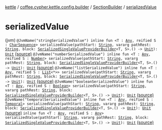 [kettle](../../index.md) / [coffee.cypher.kettle.config.builder](../index.md) / [SectionBuilder](index.md) / [serializedValue](./serialized-value.md)

# serializedValue

(jvm) `@JvmName("stringSerializedValue") inline fun <T : `[`Any`](https://kotlinlang.org/api/latest/jvm/stdlib/kotlin/-any/index.html)`, reified S : `[`CharSequence`](https://kotlinlang.org/api/latest/jvm/stdlib/kotlin/-char-sequence/index.html)`> serializedValue(pathStart: `[`String`](https://kotlinlang.org/api/latest/jvm/stdlib/kotlin/-string/index.html)`, vararg pathRest: `[`String`](https://kotlinlang.org/api/latest/jvm/stdlib/kotlin/-string/index.html)`, block: `[`SerializedSingleValueProviderBuilder`](../../coffee.cypher.kettle.config.builder.value.serialized/-serialized-single-value-provider-builder/index.md)`<T, S>.() -> `[`Unit`](https://kotlinlang.org/api/latest/jvm/stdlib/kotlin/-unit/index.html)`): `[`Unit`](https://kotlinlang.org/api/latest/jvm/stdlib/kotlin/-unit/index.html) [(source)](https://github.com/Cypher121/kettle/blob/master/src/main/kotlin/coffee/cypher/kettle/config/builder/SectionBuilder.kt#L167)
`@JvmName("numberSerializedValue") inline fun <T : `[`Any`](https://kotlinlang.org/api/latest/jvm/stdlib/kotlin/-any/index.html)`, reified S : `[`Number`](https://kotlinlang.org/api/latest/jvm/stdlib/kotlin/-number/index.html)`> serializedValue(pathStart: `[`String`](https://kotlinlang.org/api/latest/jvm/stdlib/kotlin/-string/index.html)`, vararg pathRest: `[`String`](https://kotlinlang.org/api/latest/jvm/stdlib/kotlin/-string/index.html)`, block: `[`SerializedSingleValueProviderBuilder`](../../coffee.cypher.kettle.config.builder.value.serialized/-serialized-single-value-provider-builder/index.md)`<T, S>.() -> `[`Unit`](https://kotlinlang.org/api/latest/jvm/stdlib/kotlin/-unit/index.html)`): `[`Unit`](https://kotlinlang.org/api/latest/jvm/stdlib/kotlin/-unit/index.html) [(source)](https://github.com/Cypher121/kettle/blob/master/src/main/kotlin/coffee/cypher/kettle/config/builder/SectionBuilder.kt#L173)
`@JvmName("listSerializedValue") inline fun <T : `[`Any`](https://kotlinlang.org/api/latest/jvm/stdlib/kotlin/-any/index.html)`, reified S : `[`List`](https://kotlinlang.org/api/latest/jvm/stdlib/kotlin.collections/-list/index.html)`<*>> serializedValue(pathStart: `[`String`](https://kotlinlang.org/api/latest/jvm/stdlib/kotlin/-string/index.html)`, vararg pathRest: `[`String`](https://kotlinlang.org/api/latest/jvm/stdlib/kotlin/-string/index.html)`, block: `[`SerializedSingleValueProviderBuilder`](../../coffee.cypher.kettle.config.builder.value.serialized/-serialized-single-value-provider-builder/index.md)`<T, S>.() -> `[`Unit`](https://kotlinlang.org/api/latest/jvm/stdlib/kotlin/-unit/index.html)`): `[`Unit`](https://kotlinlang.org/api/latest/jvm/stdlib/kotlin/-unit/index.html) [(source)](https://github.com/Cypher121/kettle/blob/master/src/main/kotlin/coffee/cypher/kettle/config/builder/SectionBuilder.kt#L179)
`@JvmName("booleanSerializedValue") inline fun <T : `[`Any`](https://kotlinlang.org/api/latest/jvm/stdlib/kotlin/-any/index.html)`, reified S : `[`Boolean`](https://kotlinlang.org/api/latest/jvm/stdlib/kotlin/-boolean/index.html)`> serializedValue(pathStart: `[`String`](https://kotlinlang.org/api/latest/jvm/stdlib/kotlin/-string/index.html)`, vararg pathRest: `[`String`](https://kotlinlang.org/api/latest/jvm/stdlib/kotlin/-string/index.html)`, block: `[`SerializedSingleValueProviderBuilder`](../../coffee.cypher.kettle.config.builder.value.serialized/-serialized-single-value-provider-builder/index.md)`<T, S>.() -> `[`Unit`](https://kotlinlang.org/api/latest/jvm/stdlib/kotlin/-unit/index.html)`): `[`Unit`](https://kotlinlang.org/api/latest/jvm/stdlib/kotlin/-unit/index.html) [(source)](https://github.com/Cypher121/kettle/blob/master/src/main/kotlin/coffee/cypher/kettle/config/builder/SectionBuilder.kt#L186)
`@JvmName("temporalSerializedValue") inline fun <T : `[`Any`](https://kotlinlang.org/api/latest/jvm/stdlib/kotlin/-any/index.html)`, reified S : `[`Temporal`](https://docs.oracle.com/javase/8/docs/api/java/time/temporal/Temporal.html)`> serializedValue(pathStart: `[`String`](https://kotlinlang.org/api/latest/jvm/stdlib/kotlin/-string/index.html)`, vararg pathRest: `[`String`](https://kotlinlang.org/api/latest/jvm/stdlib/kotlin/-string/index.html)`, block: `[`SerializedSingleValueProviderBuilder`](../../coffee.cypher.kettle.config.builder.value.serialized/-serialized-single-value-provider-builder/index.md)`<T, S>.() -> `[`Unit`](https://kotlinlang.org/api/latest/jvm/stdlib/kotlin/-unit/index.html)`): `[`Unit`](https://kotlinlang.org/api/latest/jvm/stdlib/kotlin/-unit/index.html) [(source)](https://github.com/Cypher121/kettle/blob/master/src/main/kotlin/coffee/cypher/kettle/config/builder/SectionBuilder.kt#L192)
`inline fun <T : `[`Any`](https://kotlinlang.org/api/latest/jvm/stdlib/kotlin/-any/index.html)`, reified S : `[`Any`](https://kotlinlang.org/api/latest/jvm/stdlib/kotlin/-any/index.html)`> serializedValue(pathStart: `[`String`](https://kotlinlang.org/api/latest/jvm/stdlib/kotlin/-string/index.html)`, vararg pathRest: `[`String`](https://kotlinlang.org/api/latest/jvm/stdlib/kotlin/-string/index.html)`, block: `[`SerializedSingleValueProviderBuilder`](../../coffee.cypher.kettle.config.builder.value.serialized/-serialized-single-value-provider-builder/index.md)`<T, S>.() -> `[`Unit`](https://kotlinlang.org/api/latest/jvm/stdlib/kotlin/-unit/index.html)`): `[`Unit`](https://kotlinlang.org/api/latest/jvm/stdlib/kotlin/-unit/index.html) [(source)](https://github.com/Cypher121/kettle/blob/master/src/main/kotlin/coffee/cypher/kettle/config/builder/SectionBuilder.kt#L214)